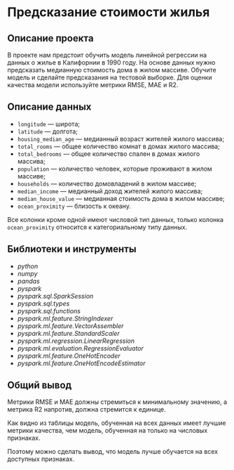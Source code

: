 # Предсказание стоимости жилья

## Описание проекта
В проекте нам предстоит обучить модель линейной регрессии на данных о жилье в Калифорнии в 1990 году. На основе данных нужно предсказать медианную стоимость дома в жилом массиве. Обучите модель и сделайте предсказания на тестовой выборке. Для оценки качества модели используйте метрики RMSE, MAE и R2.

## Описание данных
* `longitude` — широта;
* `latitude` — долгота;
* `housing_median_age` — медианный возраст жителей жилого массива;
* `total_rooms` — общее количество комнат в домах жилого массива;
* `total_bedrooms` — общее количество спален в домах жилого массива;
* `population` — количество человек, которые проживают в жилом массиве;
* `households` — количество домовладений в жилом массиве;
* `median_income` — медианный доход жителей жилого массива;
* `median_house_value` — медианная стоимость дома в жилом массиве;
* `ocean_proximity` — близость к океану.

Все колонки кроме одной имеют числовой тип данных, только колонка `ocean_proximity` относится к категориальному типу данных.

## Библиотеки и инструменты
- *python*
- *numpy*
- *pandas*
- *pyspark*
- *pyspark.sql.SparkSession*
- *pyspark.sql.types*
- *pyspark.sql.functions*
- *pyspark.ml.feature.StringIndexer*
- *pyspark.ml.feature.VectorAssembler*
- *pyspark.ml.feature.StandardScaler*
- *pyspark.ml.regression.LinearRegression*
- *pyspark.ml.evaluation.RegressionEvaluator*
- *pyspark.ml.feature.OneHotEncoder*
- *pyspark.ml.feature.OneHotEncodeEstimator*

## Общий вывод

Метрики RMSE и MAE должны стремиться к минимальному значению, а метрика R2 напротив, должна стремится к единице.

Как видно из таблицы модель, обученная на всех данных имеет лучшие метрики качества, чем модель, обученная на только на числовых признаках.

Поэтому можно сделать вывод, что модель лучше обучается на всех доступных признаках.